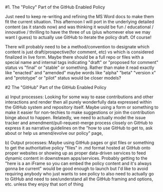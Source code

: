
#1. The "Policy" Part of the GitHub Enabled Policy

Just need to keep re-writing and refining the MS Word docs to make them fit the current situation.  This afternoon I will port in the underlying detailed content (as it stands now) and was thinking it would be fun / educational / innovative / thrilling to have the three of us (plus whomever else we may want I guess) to actually use GitHub to iterate the policy draft.  Of course! 

There will probably need to be a method/convention to designate which content is just draft/prospective(for comment, etc) vs which is considered finalized in live form.  Maybe there should be a full repo or files with a special name and internal tags indicating "draft" or "proposed for comment" status vs "final" or "stable" or something.  Rather than make it read exactly like "enacted" and "amended" maybe words like "alpha" "beta" "version x" and "prototype" or "pilot" status would be closer models?


#2 The "GitHub" Part of the GitHub Enabled Policy

a) Input processes: Looking for some way to ease contributions and other interactions and render then all purely wonderfully data expressed within the GitHub system and repository itself.  Maybe using a form or something to make it easier for non-techies to make suggestions or join the contribution binge about to happen.  Relatedly, we need to actually model the issue tracker and amendment/pull-request-merge process closely on GitHub to express it as narrative guidelines on the "how to use GitHub to get to, ask about or help us amend/evolve our policy" page, 

b) Output processes: Maybe using GitHub pages or gist files or something to get the authoritative policy "files" in .md format hosted at GitHub onto proper websites or showing up as proper data-driven services to feed dynamic content in downstream apps/services.  Probably getting to the "here is a an iFrame so you can embed the policy content and it's always gonna be current" would be good enough to launch but I'd like to avoid requiring anybody who just wants to see policy to also need to actually go to GitHub and need to see/understand all the GitHub framing and options, etc.  unless they enjoy that sort of thing 
